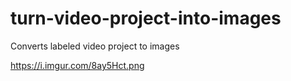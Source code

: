 # turn-video-project-into-images
Converts labeled video project to images 

https://i.imgur.com/8ay5Hct.png
